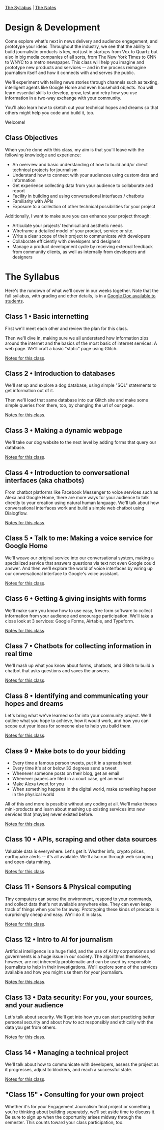 [The Syllabus](./README.md) | [The Notes](./THE_NOTES.md)

# Design & Development

Come explore what's next in news delivery and audience engagement, and prototype your ideas. Throughout the industry, we see that the ability to build journalistic products is key, not just in startups from Vox to Quartz but also in big media companies of all sorts, from The New York Times to CNN to WNYC to a metro newspaper. This class will help you imagine and prototype new products and services -- and in the process reimagine journalism itself and how it connects with and serves the public.

We'll experiment with telling news stories through channels such as texting, intelligent agents like Google Home and even household objects. You will learn essential skills to develop, grow, test and retry how you use information in a two-way exchange with your community.

You'll also learn how to sketch out your technical hopes and dreams so that others might help you code and build it, too.

Welcome!

## Class Objectives

When you're done with this class, my aim is that you'll leave with the following knowledge and experience:

- An overview and basic understanding of how to build and/or direct technical projects for journalism
- Understand how to connect with your audiences using custom data and information
- Get experience collecting data from your audience to collaborate and report
- Facility in building and using conversational interfaces / chatbots
- Familiarity with APIs
- Exposure to a collection of other technical possibilities for your project

Additionally, I want to make sure you can enhance your project through:

- Articulate your projects’ technical and aesthetic needs
- Wireframe a detailed model of your product, service or site.
- Write a clear scope of their project to communicate with developers
- Collaborate efficiently with developers and designers
- Manage a product development cycle by receiving external feedback from community clients, as well as internally from developers and designers


# The Syllabus

Here's the rundown of what we'll cover in our weeks together. Note that the full syllabus, with grading and other details, is in a [Google Doc available to students](https://docs.google.com/document/d/1edN0UgS0uUteCULdG_usbwbHStUsS0Z2m90u-6xyxwU/edit).

## Class 1 • Basic internetting

First we'll meet each other and review the plan for this class.

Then we'll dive in, making sure we all understand how information zips around the internet and the basics of the most basic of internet services: A web page. We'll craft a basic "static" page using Glitch.

<a href="https://keefe.cc/newmark-design-development/THE_NOTES.html#class1">Notes for this class</a>.

## Class 2 • Introduction to databases

We'll set up and explore a dog database, using simple "SQL" statements to get information out of it. 

Then we'll load that same database into our Glitch site and make some simple queries from there, too, by changing the url of our page.

<a href="https://keefe.cc/newmark-design-development/THE_NOTES.html#class2">Notes for this class</a>.

## Class 3 • Making a dynamic webpage

We'll take our dog website to the next level by adding forms that query our database.

<a href="https://keefe.cc/newmark-design-development/THE_NOTES.html#class3">Notes for this class</a>.

## Class 4 • Introduction to conversational interfaces (aka chatbots)

From chatbot platforms like Facebook Messenger to voice services such as Alexa and Google Home, there are more ways for your audience to talk directly to your creation using natural human language. We'll talk about how conversational interfaces work and build a simple web chatbot using Dialogflow.

<a href="https://keefe.cc/newmark-design-development/THE_NOTES.html#class4">Notes for this class</a>.

## Class 5 • Talk to me: Making a voice service for Google Home

We'll weave our original service into our conversational system, making a specialized service that answers questions via text not even Google could answer. And then we'll explore the world of voice interfaces by wiring up our conversational interface to Google's voice assistant.

<a href="https://keefe.cc/newmark-design-development/THE_NOTES.html#class5">Notes for this class</a>.

## Class 6 • Getting & giving insights with forms

We'll make sure you know how to use easy, free form software to collect information from your audience and encourage participation. We'll take a close look at 3 services: Google Forms, Airtable, and Typeform.

<a href="https://keefe.cc/newmark-design-development/THE_NOTES.html#class6">Notes for this class</a>.

## Class 7 • Chatbots for collecting information in real time

We'll mash up what you know about forms, chatbots, and Glitch to build a chatbot that asks questions and saves the answers. 

<a href="https://keefe.cc/newmark-design-development/THE_NOTES.html#class7">Notes for this class</a>.


## Class 8 • Identifying and communicating your hopes and dreams

Let's bring what we've learned so far into your community project. We'll outline what you hope to achieve, how it would work, and how you can scope out your ideas for someone else to help you build them.

<a href="https://keefe.cc/newmark-design-development/THE_NOTES.html#class8">Notes for this class</a>.

## Class 9 • Make bots to do your bidding

- Every time a famous person tweets, put it in a spreadsheet
- Every time it's at or below 32 degrees send a tweet
- Whenever someone posts on their blog, get an email
- Whenever papers are filed in a court case, get an email 
- Make Alexa tweet for you
- When something happens in the digital world, make something happen in the physical world

All of this and more is possible without any coding at all. We'll make theses mini-products and learn about mashing up existing services into new services that (maybe) never existed before.

<a href="https://keefe.cc/newmark-design-development/THE_NOTES.html#class9">Notes for this class</a>.

## Class 10 • APIs, scraping and other data sources

Valuable data is everywhere. Let's get it. Weather info, crypto prices, earthquake alerts -- it's all available. We'll also run through web scraping and open-data mining.

<a href="https://keefe.cc/newmark-design-development/THE_NOTES.html#class10">Notes for this class</a>.

## Class 11 • Sensors & Physical computing

Tiny computers can sense the environment, respond to your commands, and collect data that's not available anywhere else. They can even keep track of things when you're far away. Prototyping these kinds of products is surprisingly cheap and easy. We'll do it in class.

<a href="https://keefe.cc/newmark-design-development/THE_NOTES.html#class11">Notes for this class</a>.

## Class 12 • Intro to AI for journalism

Artificial intelligence is a huge field, and the use of AI by corporations and governments is a huge issue in our society. The algorithms themselves, however, are not inherently problematic and can be used by responsible journalists to help in their investigations. We'll explore some of the services available and how you might use them for your journalism.


<a href="https://keefe.cc/newmark-design-development/THE_NOTES.html#class12">Notes for this class</a>.

## Class 13 • Data security: For you, your sources, and your audience

Let's talk about security. We'll get into how you can start practicing better personal security and about how to act responsibly and ethically with the data you get from others.

<a href="https://keefe.cc/newmark-design-development/THE_NOTES.html#class13">Notes for this class</a>.


## Class 14 • Managing a technical project

We'll talk about how to communicate with developers, assess the project as it progresses, adjust to blockers, and reach a successful state.


<a href="https://keefe.cc/newmark-design-development/THE_NOTES.html#class14">Notes for this class</a>.

## "Class 15" • Consulting for your own project

Whether it's for your Engagement Journalism final project or something you're thinking about building separately, we'll set aside time to discuss it. Be sure to sign up when the opportunity arises midway through the semester. This counts toward your class participation, too.



